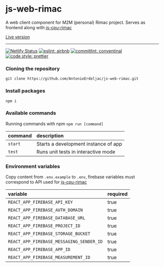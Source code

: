 # js-web-rimac

A web client component for M2M (personal) Rimac project. Serves as frontend along with [js-cpu-rimac](https://github.com/AntonioErdeljac/js-cpu-rimac)

[Live version](https://quizzical-cray-6ae2e4.netlify.app/)

---

[![Netlify Status](https://api.netlify.com/api/v1/badges/4f615b92-82ed-451d-8939-9f86d3f8c0f5/deploy-status)](https://app.netlify.com/sites/quizzical-cray-6ae2e4/deploys)
[![eslint: airbnb](https://badgen.net/badge/eslint/airbnb/ff5a5f?icon=airbnb)](https://github.com/airbnb/javascript)
[![commitlint: conventinal](https://badgen.net/badge/commitlint/conventinal/cyan)](https://github.com/conventional-changelog/commitlint)
[![code style: prettier](https://badgen.net/badge/code%20style/prettier/blue)](https://github.com/prettier/prettier)




### Cloning the repository

```shell
git clone https://github.com/AntonioErdeljac/js-web-rimac.git
```

### Install packages


```shell
npm i
```

### Available commands

Running commands with npm `npm run [command]`

| command            | description                                                                                                                                                                 |
| :----------------- | :-------------------------------------------------------------------------------------------------------------------------------------------------------------------------- |
| `start`            | Starts a development instance of app                                                                                                                                        |
| `test`             | Runs unit tests in interactive mode                                                                                                                                         |

### Environment variables

Copy content from `.env.example` to `.env`, firebase variables must correspond to API used for [js-cpu-rimac](https://github.com/AntonioErdeljac/js-cpu-rimac)

| variable                         | required                                                                                                                                      |
| :------------------------------- | :-------------------------------------------------------------------------------------------------------------------------------------------- |
| `REACT_APP_FIREBASE_API_KEY`     | true                                                                                                                                          |
| `REACT_APP_FIREBASE_AUTH_DOMAIN`     | true                                                                                                                                          |
| `REACT_APP_FIREBASE_DATABASE_URL`     | true                                                                                                                                          |
| `REACT_APP_FIREBASE_PROJECT_ID`     | true                                                                                                                                          |
| `REACT_APP_FIREBASE_STORAGE_BUCKET`     | true                                                                                                                                          |
| `REACT_APP_FIREBASE_MESSAGING_SENDER_ID`     | true                                                                                                                                          |
| `REACT_APP_FIREBASE_APP_ID`     | true                                                                                                                                          |
| `REACT_APP_FIREBASE_MEASUREMENT_ID`     | true                                                                                                                                          |
